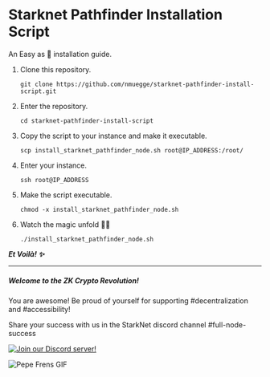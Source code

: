 # Starknet Pathfinder Installation Script

An Easy as 🥧 installation guide.

1. Clone this repository.
    
    ```console
    git clone https://github.com/nmuegge/starknet-pathfinder-install-script.git
    ```
    
2. Enter the repository.

    ```console
    cd starknet-pathfinder-install-script
    ```
    
3. Copy the script to your instance and make it executable.

    ```console
    scp install_starknet_pathfinder_node.sh root@IP_ADDRESS:/root/
    ```
      
4. Enter your instance.

    ```console
    ssh root@IP_ADDRESS
    ```

5. Make the script executable.

    ```console
    chmod -x install_starknet_pathfinder_node.sh
    ```

      
6. Watch the magic unfold 🧙‍🪄 

    ```console
    ./install_starknet_pathfinder_node.sh
    ```
       

***Et Voilà! ✨***

------

##### Welcome to the ZK Crypto Revolution!

You are awesome! Be proud of yourself for supporting #decentralization and #accessibility! 

Share your success with us in the StarkNet discord channel #full-node-success

[![Join our Discord server!](https://invidget.switchblade.xyz/Fx6zFE7n?theme=light)](https://discord.gg/Fx6zFE7n)

![Pepe Frens GIF](https://c.tenor.com/3EfJ246BYTEAAAAC/frens-pepe.gif)

